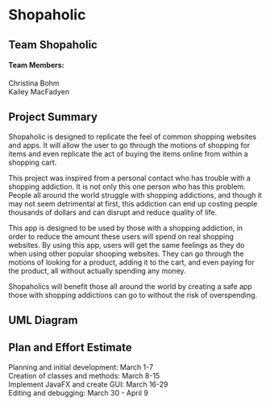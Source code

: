 # Shopaholic
## Team Shopaholic
#### Team Members:
Christina Bohm  
Kailey MacFadyen
## Project Summary
Shopaholic is designed to replicate the feel of common shopping websites and apps. 
It will allow the user to go through the motions of shopping for items and even replicate the act of buying the items online from within a shopping cart.  

This project was inspired from a personal contact who has trouble with a shopping addiction. It is not only this one person who has this problem. People all around the world struggle with shopping addictions, and though it may not seem detrimental at first, this addiction can end up costing people thousands of dollars and can disrupt and reduce quality of life.  

This app is designed to be used by those with a shopping addiction, in order to reduce the amount these users will spend on real shopping websites.
By using this app, users will get the same feelings as they do when using other popular shooping websites. They can go through the motions of looking for a product, adding it to the cart, and even paying for the product, all without actually spending any money.

Shopaholics will benefit those all around the world by creating a safe app those with shopping addictions can go to without the risk of overspending.
## UML Diagram
## Plan and Effort Estimate
Planning and initial development: March 1-7  
Creation of classes and methods: March 8-15  
Implement JavaFX and create GUI: March 16-29  
Editing and debugging: March 30 - April 9
